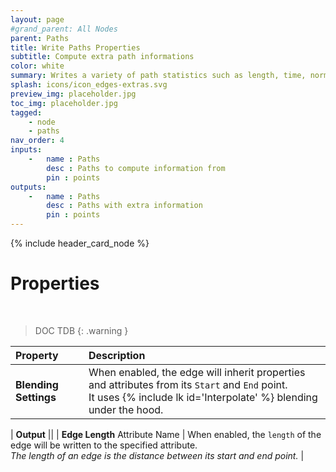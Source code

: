```yaml
---
layout: page
#grand_parent: All Nodes
parent: Paths
title: Write Paths Properties
subtitle: Compute extra path informations
color: white
summary: Writes a variety of path statistics such as length, time, normals, centroids etc
splash: icons/icon_edges-extras.svg
preview_img: placeholder.jpg
toc_img: placeholder.jpg
tagged: 
    - node
    - paths
nav_order: 4
inputs:
    -   name : Paths
        desc : Paths to compute information from
        pin : points
outputs:
    -   name : Paths
        desc : Paths with extra information
        pin : points
---
```


{% include header_card_node %}

# Properties
<br>

> DOC TDB
{: .warning }

| Property       | Description          |
|:-------------|:------------------|
|**Blending Settings**| When enabled, the edge will inherit properties and attributes from its `Start` and `End` point.<br>It uses {% include lk id='Interpolate' %} blending under the hood. |

| **Output**           ||
| **Edge Length** Attribute Name           | When enabled, the `length` of the edge will be written to the specified attribute.<br>*The length of an edge is the distance between its start and end point.* |
